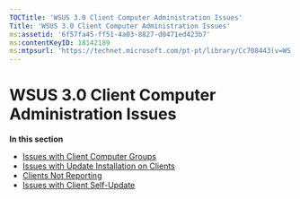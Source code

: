 ```yaml
---
TOCTitle: 'WSUS 3.0 Client Computer Administration Issues'
Title: 'WSUS 3.0 Client Computer Administration Issues'
ms:assetid: '6f57fa45-ff51-4a03-8827-d0471ed423b7'
ms:contentKeyID: 18142189
ms:mtpsurl: 'https://technet.microsoft.com/pt-pt/library/Cc708443(v=WS.10)'
---
```


WSUS 3.0 Client Computer Administration Issues
==============================================

**In this section**

-   [Issues with Client Computer Groups](https://technet.microsoft.com/9e3096f5-aff6-43df-9742-2461faf0e58a)
-   [Issues with Update Installation on Clients](https://technet.microsoft.com/f6f00668-dff9-4a22-996e-1d9d61c36847)
-   [Clients Not Reporting](https://technet.microsoft.com/fbe4fd59-5ff3-4e8d-8ec1-733a4f904ab2)
-   [Issues with Client Self-Update](https://technet.microsoft.com/0cfbb910-fa13-4d9d-9d53-24e85c8835d2)
